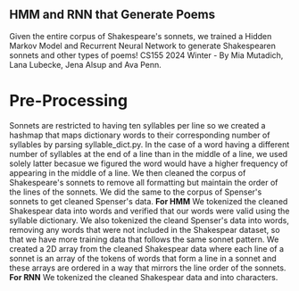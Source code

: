 ## HMM and RNN that Generate Poems
Given the entire corpus of Shakespeare's sonnets, we trained a Hidden Markov Model and Recurrent Neural Network to generate Shakespearen sonnets and other types of poems!
CS155 2024 Winter - By Mia Mutadich, Lana Lubecke, Jena Alsup and Ava Penn.

# Pre-Processing
Sonnets are restricted to having ten syllables per line so we created a hashmap that maps dictionary words to their corresponding number of syllables by parsing syllable_dict.py. In the case of a word having a different number of syllables at the end of a line than in the middle of a line, we used solely latter becasue we figured the word would have a higher frequency of appearing in the middle of a line. We then cleaned the corpus of Shakespeare's sonnets to remove all formatting but maintain the order of the lines of the sonnets. We did the same to the corpus of Spenser's sonnets to get cleaned Spenser's data.
**For HMM**
We tokenized the cleaned Shakespear data into words and verified that our words were valid using the syllable dictionary. We also tokenized the cleand Spenser's data into words, removing any words that were not included in the Shakespear dataset, so that we have more training data that follows the same sonnet pattern. We created a 2D array from the cleaned Shakespear data where each line of a sonnet is an array of the tokens of words that form a line in a sonnet and these arrays are ordered in a way that mirrors the line order of the sonnets.
**For RNN**
We tokenized the cleaned Shakespear data and into characters. 
